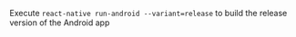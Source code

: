 Execute `react-native run-android --variant=release` to build the release version of the Android app
